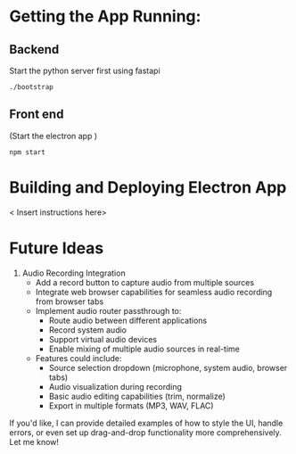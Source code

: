 
# Getting the App Running:

## Backend 
Start the python server first using fastapi
```
./bootstrap
```
## Front end 
(Start the electron app <Include code example>)
```
npm start
```

# Building and Deploying Electron App
< Insert instructions here>


# Future Ideas

1. Audio Recording Integration
   - Add a record button to capture audio from multiple sources
   - Integrate web browser capabilities for seamless audio recording from browser tabs
   - Implement audio router passthrough to:
     - Route audio between different applications
     - Record system audio
     - Support virtual audio devices
     - Enable mixing of multiple audio sources in real-time
   - Features could include:
     - Source selection dropdown (microphone, system audio, browser tabs)
     - Audio visualization during recording
     - Basic audio editing capabilities (trim, normalize)
     - Export in multiple formats (MP3, WAV, FLAC)

If you'd like, I can provide detailed examples of how to style the UI, handle errors, or even set up drag-and-drop functionality more comprehensively. Let me know!

